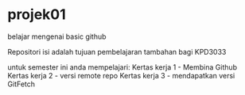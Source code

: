 # projek01
belajar mengenai basic github

Repositori isi adalah tujuan pembelajaran tambahan bagi KPD3033

untuk semester ini anda mempelajari:
Kertas kerja 1 - Membina Github
Kertas kerja 2 - versi remote repo
Kertas kerja 3 - mendapatkan versi GitFetch
